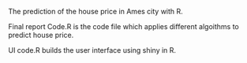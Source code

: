 The prediction of the house price in Ames city with R.

Final report Code.R is the code file which applies different algoithms to predict house price.

UI code.R builds the user interface using shiny in R.
